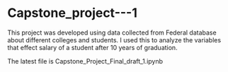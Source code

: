 # Capstone_project---1
This project was developed using data collected from Federal database about different colleges and students. I used this to analyze the variables that effect salary of a student after 10 years of graduation.  

The latest file is Capstone_Project_Final_draft_1.ipynb  
